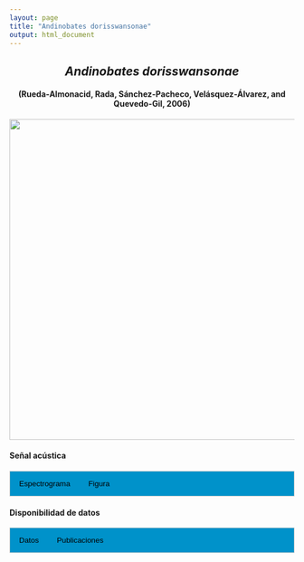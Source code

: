 ```yaml
---
layout: page
title: "Andinobates dorisswansonae"
output: html_document
---
```


<style>
/* Simplified CSS for tabs */
.tab {
  overflow: hidden;
  border: 1px solid #ccc;
  background-color: #0092ca;
}
.tab button {
  background-color: inherit;
  float: left;
  border: none;
  cursor: pointer;
  padding: 14px 16px;
  transition: background-color 0.3s;
}
.tab button:hover {
  background-color: #ddd;
}
.tab button.active {
  background-color: #ccc;
}
.tabcontent {
  display: none;
  padding: 6px 12px;
  border: 1px solid #ccc;
  border-top: none;
}
.audio-container {
  margin-bottom: 10px;
}
body h1 {
  display: none;
}
</style>

<script>
function openTab(evt, tabName) {
  document.querySelectorAll('.tabcontent').forEach(tab => tab.style.display = "none");
  document.querySelectorAll('.tablinks').forEach(link => link.classList.remove('active'));
  document.getElementById(tabName).style.display = "block";
  evt.currentTarget.classList.add('active');
}
</script>

<!-- Species presentation -->
<div style="text-align: center;">
  <h2><i>Andinobates dorisswansonae</i></h2>
  <h4>(Rueda-Almonacid, Rada, Sánchez-Pacheco, Velásquez-Álvarez, and Quevedo-Gil, 2006)</h4>
  <img src="{{ site.baseurl }}/images/especie_Andinobates_dorisswansonae.png" style="width:15cm;">
</div>

#### Señal acústica

<!-- Tabs section -->
<div class="tab">
  <button class="tablinks" onclick="openTab(event, 'Espectro')">Espectrograma</button>
  <button class="tablinks" onclick="openTab(event, 'fig')">Figura</button>
</div>

<!-- Seccion Espectrograma -->
<div id="Espectro" class="tabcontent" style="text-align: center;">
  <video width="100%" height="auto" controls>
    <source src="{{ site.baseurl }}/Espectrograms/dyna_Andinobates_dorisswansonae.mp4" type="video/mp4">
    Tu navegador no soporta el elemento de video.
  </video>
</div>

<!-- Seccion Figura -->
<div id="fig" class="tabcontent" style="text-align: center;">
  <img src="{{ site.baseurl }}/images/spec_Andinobates_dorisswansonae.png" style="width:15cm;">
</div>

#### Disponibilidad de datos

<!-- Tabs section -->
<div class="tab">
  <button class="tablinks" onclick="openTab(event, 'dat')">Datos</button>
  <button class="tablinks" onclick="openTab(event, 'pubs')">Publicaciones</button>
</div>

<!-- Seccion Datos -->
<div id="dat" class="tabcontent">
  <p><strong>Disponibles en iNaturalist</strong></p>
  <p><a href="https://www.inaturalist.org/observations?place_id=7196&sounds&taxon_id=135042" target="_blank">iNat</a>
  </p>
</div>

<!-- Seccion Publicaciones -->
<div id="pubs" class="tabcontent">
  <p><strong>Brown, J.L., Twomey, E., Amezquita, A., de Souza, M.B., Caldwell, J.P., Lötters, S., von May, R., Melo-Sampaio, P.R., Mejia-Vargas, D., Perez-Peña, P., Pepper, M., Poelman, E.H., Sanchez-Rodriguez, M., Summers, K.</strong> 2011. A taxonomic revision of the Neotropical poison frog genus <i>Ranitomeya</i> (Amphibia: Dendrobatidae). <i>Zootaxa</i> 3083: 1-120. <a href="https://doi.org/10.11646/zootaxa.3083.1.1" target="_blank">https://doi.org/10.11646/zootaxa.3083.1.1</a></p> 
  
  <p><strong>Luna-Mora, V.F., Bernal, M.H., Gallego-Carvajal, O.J., Kahn, T.R.</strong> 2016. Doris Swanson's poison frog Andinobates dorisswansonae Rueda-Almonacid, Rada, Sánchez-Pacheco, Velásquez-Álvarez, and Quevedo-Gil, 2006. In T.R. Kahn, E. La Marca, S. Lötters, J.L. Brown, E. Twomey and A. Amézquita (Eds.), Aposematic poison frogs (Dendrobatidae) of the Andean countries: Bolivia, Colombia, Ecuador, Perú and Venezuela. Tropical field guide series (pp. 268-273). Arlington, USA: Conservation International.</p>
  
  <p><strong>***</strong><i>El artículo donde se publicó el canto de advertencia no disponibiliza los audios o datos asociados.</i></p>
</div>
